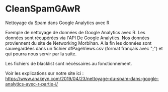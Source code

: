 # CleanSpamGAwR

Nettoyage du Spam dans Google Analytics avec R

Exemple de nettoyage de données de Google Analytics avec R. Les données sont récupérées via l'API De Google Analytics.
Nos données proviennent du site de Networking Morbihan. A la fin les données sont sauvegardées dans un fichier dfPageViews.csv 
(format français avec ";") et qui pourra nous servir par la suite.

Les fichiers de blacklist sont nécéssaires au fonctionnement.

Voir les explications sur notre site ici :  https://www.anakeyn.com/2019/04/23/nettoyage-du-spam-dans-google-analytics-avec-r-partie-i/
